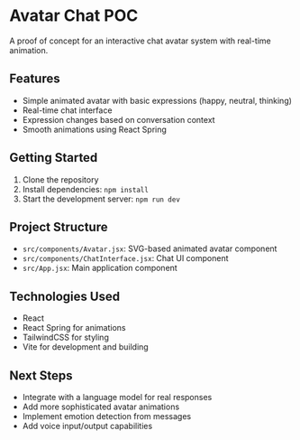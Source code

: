# Avatar Chat POC

A proof of concept for an interactive chat avatar system with real-time animation.

## Features

- Simple animated avatar with basic expressions (happy, neutral, thinking)
- Real-time chat interface
- Expression changes based on conversation context
- Smooth animations using React Spring

## Getting Started

1. Clone the repository
2. Install dependencies: `npm install`
3. Start the development server: `npm run dev`

## Project Structure

- `src/components/Avatar.jsx`: SVG-based animated avatar component
- `src/components/ChatInterface.jsx`: Chat UI component
- `src/App.jsx`: Main application component

## Technologies Used

- React
- React Spring for animations
- TailwindCSS for styling
- Vite for development and building

## Next Steps

- Integrate with a language model for real responses
- Add more sophisticated avatar animations
- Implement emotion detection from messages
- Add voice input/output capabilities